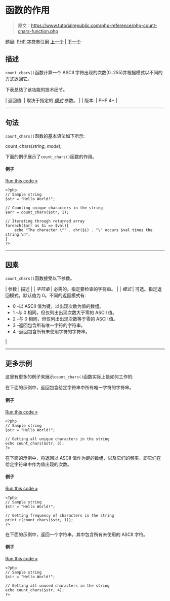 # 函数的作用

> 原文：<https://www.tutorialrepublic.com/php-reference/php-count-chars-function.php>

题目: [PHP 字符串引用](php-string-functions.php) [上一个](php-convert-uuencode-function.php) | [下一个](php-crc32-function.php)

## 描述

`count_chars()`函数计算一个 ASCII 字符出现的次数(0..255)并根据模式以不同的方式返回它。

下表总结了该功能的技术细节。

| 返回值: | 取决于指定的 [*模式*](#mode) 参数。 |
| 版本: | PHP 4+ |

* * *

## 句法

`count_chars()`函数的基本语法如下所示:

count_chars(*string*, *mode*);

下面的例子展示了`count_chars()`函数的作用。

#### 例子

[Run this code »](../codelab.php?topic=php&file=get-information-about-characters-used-in-a-string "Run this code to view the output")

```
<?php
// Sample string
$str = "Hello World!";

// Counting unique characters in the string
$arr = count_chars($str, 1);

// Iterating through returned array
foreach($arr as $i => $val){
    echo "The character \"" . chr($i) . "\" occurs $val times the string.\n";
}
?>
```

* * *

## 因素

`count_chars()`函数接受以下参数。

| 参数 | 描述 |
| *字符串* | 必需的。指定要检查的字符串。 |
| *模式* | 可选。指定返回模式。默认值为 0。不同的返回模式有:

*   0 -以 ASCII 值为键，以出现次数为值的数组。
*   1 -与 0 相同，但仅列出出现次数大于零的 ASCII 值。
*   2 -与 0 相同，但仅列出出现次数等于零的 ASCII 值。
*   3 -返回包含所有唯一字符的字符串。
*   4 -返回包含所有未使用字符的字符串。

 |

* * *

## 更多示例

这里有更多的例子来展示`count_chars()`函数实际上是如何工作的:

在下面的示例中，返回包含给定字符串中所有唯一字符的字符串。

#### 例子

[Run this code »](../codelab.php?topic=php&file=get-all-the-unique-characters-in-a-string "Run this code to view the output")

```
<?php
// Sample string
$str = "Hello World!";

// Getting all unique characters in the string
echo count_chars($str, 3);
?>
```

在下面的示例中，将返回以 ASCII 值作为键的数组，以及它们的频率，即它们在给定字符串中作为值出现的次数。

#### 例子

[Run this code »](../codelab.php?topic=php&file=find-the-frequency-of-characters-in-a-string "Run this code to view the output")

```
<?php
// Sample string
$str = "Hello World!";

// Getting frequency of characters in the string
print_r(count_chars($str, 1));
?>
```

在下面的示例中，返回一个字符串，其中包含所有未使用的 ASCII 字符。

#### 例子

[Run this code »](../codelab.php?topic=php&file=find-all-unused-ascii-characters-in-a-string "Run this code to view the output")

```
<?php
// Sample string
$str = "Hello World!";

// Getting all unused characters in the string
echo count_chars($str, 4);
?>
```